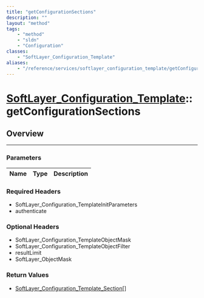 ```yaml
---
title: "getConfigurationSections"
description: ""
layout: "method"
tags:
    - "method"
    - "sldn"
    - "Configuration"
classes:
    - "SoftLayer_Configuration_Template"
aliases:
    - "/reference/services/softlayer_configuration_template/getConfigurationSections"
---
```

# [SoftLayer_Configuration_Template](/reference/services/SoftLayer_Configuration_Template)::getConfigurationSections





## Overview 


-----

### Parameters 
|Name | Type | Description |
| --- | --- | --- |


### Required Headers
* SoftLayer_Configuration_TemplateInitParameters
* authenticate


### Optional Headers
* SoftLayer_Configuration_TemplateObjectMask
* SoftLayer_Configuration_TemplateObjectFilter
* resultLimit
* SoftLayer_ObjectMask

### Return Values
* <a href='/reference/datatypes/SoftLayer_Configuration_Template_Section'>SoftLayer_Configuration_Template_Section[] </a>




